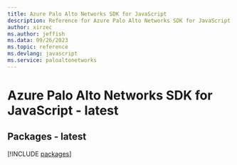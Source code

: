 ```yaml
---
title: Azure Palo Alto Networks SDK for JavaScript
description: Reference for Azure Palo Alto Networks SDK for JavaScript
author: xirzec
ms.author: jeffish
ms.data: 09/26/2023
ms.topic: reference
ms.devlang: javascript
ms.service: paloaltonetworks
---
```

# Azure Palo Alto Networks SDK for JavaScript - latest
## Packages - latest
[!INCLUDE [packages](palo-alto-networks-index.md)]
